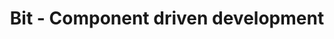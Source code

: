 ---
name: bit
host: bit.dev
origin: https://bit.dev
pathname: /
search: ''
href: https://bit.dev/
title: Bit - Component driven development
ogTitle: Bit - Component driven development
twitterTitle: ''
description: >-
  Bit is the leading toolchain for component-driven development. Forget
  monolithic apps and distribute to component-driven software. Build like the
  world’s best teams.
ogDescription: >-
  Bit is the leading toolchain for component-driven development. Forget
  monolithic apps and distribute to component-driven software. Build like the
  world’s best teams.
image: https://static.bit.cloud/og-images/bit-marketing-og-img-facebook.png
ogImage: https://static.bit.cloud/og-images/bit-marketing-og-img-facebook.png
twitterImage: https://static.bit.cloud/og-images/bit-marketing-og-img-twitter.png
keywords: ''

---